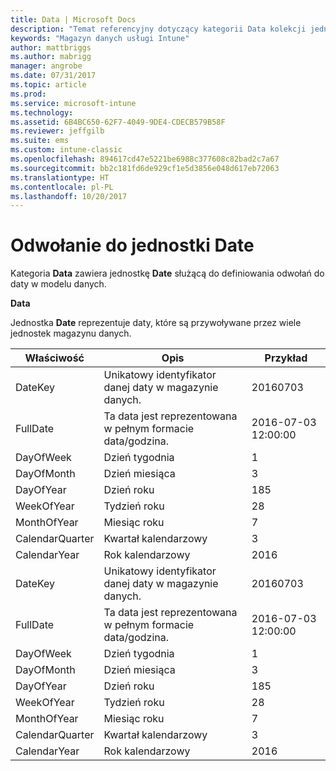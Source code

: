 ```yaml
---
title: Data | Microsoft Docs
description: "Temat referencyjny dotyczący kategorii Data kolekcji jednostek w interfejsie API magazynu danych usługi Intune."
keywords: "Magazyn danych usługi Intune"
author: mattbriggs
ms.author: mabrigg
manager: angrobe
ms.date: 07/31/2017
ms.topic: article
ms.prod: 
ms.service: microsoft-intune
ms.technology: 
ms.assetid: 6B4BC650-62F7-4049-9DE4-CDECB579B58F
ms.reviewer: jeffgilb
ms.suite: ems
ms.custom: intune-classic
ms.openlocfilehash: 894617cd47e5221be6988c377608c82bad2c7a67
ms.sourcegitcommit: bb2c181fd6de929cf1e5d3856e048d617eb72063
ms.translationtype: HT
ms.contentlocale: pl-PL
ms.lasthandoff: 10/20/2017
---
```

# <a name="reference-for-date-entity"></a>Odwołanie do jednostki Date

Kategoria **Data** zawiera jednostkę **Date** służącą do definiowania odwołań do daty w modelu danych.

**Data**

Jednostka **Date** reprezentuje daty, które są przywoływane przez wiele jednostek magazynu danych.

| Właściwość  | Opis | Przykład |
|---------|------------|--------|
| DateKey | Unikatowy identyfikator danej daty w magazynie danych. | 20160703 |
| FullDate | Ta data jest reprezentowana w pełnym formacie data/godzina. | 2016-07-03 12:00:00 |
| DayOfWeek | Dzień tygodnia | 1 |
| DayOfMonth | Dzień miesiąca | 3 |
| DayOfYear | Dzień roku | 185 |
| WeekOfYear | Tydzień roku | 28 |
| MonthOfYear | Miesiąc roku | 7 |
| CalendarQuarter | Kwartał kalendarzowy | 3 |
| CalendarYear | Rok kalendarzowy | 2016 |
| DateKey | Unikatowy identyfikator danej daty w magazynie danych. | 20160703 |
| FullDate | Ta data jest reprezentowana w pełnym formacie data/godzina. | 2016-07-03 12:00:00 |
| DayOfWeek | Dzień tygodnia | 1 |
| DayOfMonth | Dzień miesiąca | 3 |
| DayOfYear | Dzień roku | 185 |
| WeekOfYear | Tydzień roku | 28 |
| MonthOfYear | Miesiąc roku | 7 |
| CalendarQuarter | Kwartał kalendarzowy | 3 |
| CalendarYear | Rok kalendarzowy | 2016 |
